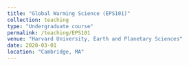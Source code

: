```yaml
---
title: "Global Warming Science (EPS101)"
collection: teaching
type: "Undergraduate course"
permalink: /teaching/EPS101
venue: "Harvard University, Earth and Planetary Sciences"
date: 2020-03-01
location: "Cambridge, MA"
---
```


